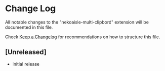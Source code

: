 # Change Log

All notable changes to the "nekoaisle-multi-clipbord" extension will be documented in this file.

Check [Keep a Changelog](http://keepachangelog.com/) for recommendations on how to structure this file.

## [Unreleased]

- Initial release